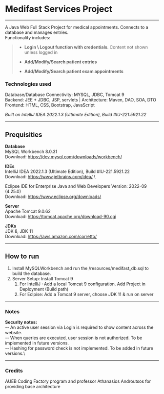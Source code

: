 # Medifast Services Project

---

A Java Web Full Stack Project for medical appointments. Connects to a database and manages entries.\
Functionality includes:
> - **Login \ Logout function with credentials**. Content not shown unless logged in
>
> - **Add/Modify/Search patient entries**
> - **Add/Modify/Search patient exam appointments**

### Technologies used
Database/Database Connectivity: MYSQL, JDBC, Tomcat 9\
Backend: JEE + JDBC, JSP, servlets | Architecture: Maven, DAO, SOA, DTO \
Frontend: HTML, CSS, Bootstrap, JavaScript

_Built on IntelliJ IDEA 2022.1.3 (Ultimate Edition), Build #IU-221.5921.22_

---
## Prequisities

**Database**\
MySQL Workbench 8.0.31\
Download: https://dev.mysql.com/downloads/workbench/

**IDEs**\
IntelliJ IDEA 2022.1.3 (Ultimate Edition), Build #IU-221.5921.22\
Download: https://www.jetbrains.com/idea/ \

Eclipse IDE for Enterprise Java and Web Developers Version: 2022-09 (4.25.0)\
Download: https://www.eclipse.org/downloads/

**Server**\
Apache Tomcat 9.0.62\
Download: https://tomcat.apache.org/download-90.cgi

**JDKs**\
JDK 8, JDK 11\
Download: https://aws.amazon.com/corretto/

---

## How to run
1. Install MySQLWorkbench and run the /resources/medifast_db.sql to build the database. 
2. Server Setup: Install Tomcat 9
   1. For IntelliJ : Add a local Tomcat 9 configuration. Add Project in Deployment (Build path)
   2. For Eclpise: Add a Tomcat 9 server, choose JDK 11 & run on server

---

### Notes

**Security notes:**\
-- An active user session via Login is required to show content across the website.\
-- When queries are executed, user session is not authorized. To be implemented in future versions.\
-- Hashing for password check is not implemented. To be added in future versions.\

---

### Credits
AUEB Coding Factory program and professor Athanasios Androutsos for providing base architecture